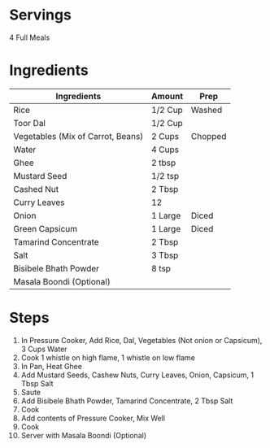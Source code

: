 # Servings
4 Full Meals

# Ingredients
| Ingredients | Amount | Prep
| ------------- | ------------- | ------------- |
| Rice | 1/2 Cup | Washed |
| Toor Dal | 1/2 Cup ||
| Vegetables (Mix of Carrot, Beans) | 2 Cups | Chopped |
| Water | 4 Cups ||
| Ghee | 2 tbsp ||
| Mustard Seed | 1/2 tsp ||
| Cashed Nut | 2 Tbsp ||
| Curry Leaves | 12 ||
| Onion | 1 Large | Diced |
| Green Capsicum | 1 Large | Diced |
| Tamarind Concentrate | 2 Tbsp||
| Salt | 3 Tbsp ||
| Bisibele Bhath Powder | 8 tsp ||
| Masala Boondi (Optional) ||

# Steps
1. In Pressure Cooker, Add Rice, Dal, Vegetables (Not onion or Capsicum), 3 Cups Water
2. Cook 1 whistle on high flame, 1 whistle on low flame
3. In Pan, Heat Ghee
4. Add Mustard Seeds, Cashew Nuts, Curry Leaves, Onion, Capsicum, 1 Tbsp Salt
5. Saute
6. Add Bisibele Bhath Powder, Tamarind Concentrate, 2 Tbsp Salt
7. Cook
8. Add contents of Pressure Cooker, Mix Well
9. Cook
10. Server with Masala Boondi (Optional)
